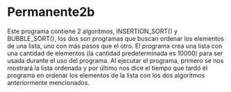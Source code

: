 # Permanente2b
Este programa contiene 2 algoritmos, INSERTION_SORT() y BUBBLE_SORT(), los dos son programas que buscan ordenar los elementos de una lista, uno con más pasos que el otro. El programa crea una lista con una cantidad de elementos (la cantidad predeterminada es 10000) para ser usada durante el uso del programa. Al ejecutar el programa, primero se nos mostrará la lista ordenada y por último nos dice el tiempo que tardó el programa en ordenar los elementos de la lista con los dos algoritmos anteriormente mencionados.
